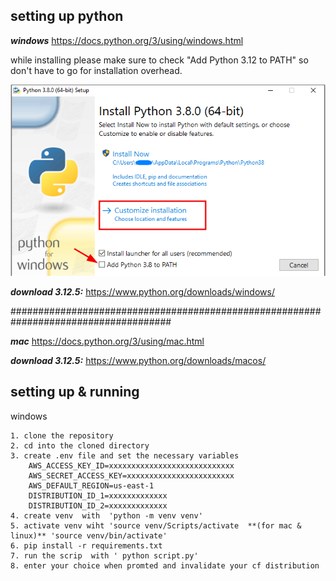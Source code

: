 ## setting up python 
***windows***
https://docs.python.org/3/using/windows.html

while installing please make sure to check "Add Python 3.12 to PATH" so don't have 
to go for installation overhead.

![alt text](image.png)

***download 3.12.5:***
https://www.python.org/downloads/windows/ <br>

#####################################################################################<br>

***mac***
https://docs.python.org/3/using/mac.html

***download 3.12.5:*** 
https://www.python.org/downloads/macos/

## setting up & running 
windows
```
1. clone the repository
2. cd into the cloned directory
3. create .env file and set the necessary variables
    AWS_ACCESS_KEY_ID=xxxxxxxxxxxxxxxxxxxxxxxxxxxx
    AWS_SECRET_ACCESS_KEY=xxxxxxxxxxxxxxxxxxxxxxxx
    AWS_DEFAULT_REGION=us-east-1
    DISTRIBUTION_ID_1=xxxxxxxxxxxxx
    DISTRIBUTION_ID_2=xxxxxxxxxxxxx
4. create venv  with  'python -m venv venv'  
5. activate venv wiht 'source venv/Scripts/activate  **(for mac & linux)** 'source venv/bin/activate'
6. pip install -r requirements.txt
7. run the scrip  with ' python script.py'
8. enter your choice when promted and invalidate your cf distribution
```
